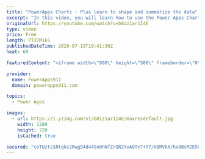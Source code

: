 ```yaml
---
title: "PowerApps Charts - Plus learn to shape and summarize the data"
excerpt: "In this video, you will learn how to use the Power Apps Chart controls. Column, line, and pie charts are all covered in complete, nerdy detail. You will also learn to use GroupBy and AddColumns to better shape your data. Graphs is another word people also call these.  PowerApps Training at https://training.powerapps911.com"
originalUrl: https://youtube.com/watch?v=b8iz1ar1I4E
type: video
price: Free
length: PT37M16S
publishedDateTime: 2020-07-19T19:41:36Z
heat: 60

featuredContent: "<iframe width=\"800\" height=\"500\" frameborder=\"0\" src=\"https://www.youtube.com/embed/b8iz1ar1I4E\" allow=\"accelerometer; autoplay; encrypted-media; gyroscope; picture-in-picture\" allowfullscreen></iframe>"

provider:
  name: PowerApps911
  domain: powerapps911.com

topics:
  - Power Apps

images:
  - url: https://i.ytimg.com/vi/b8iz1ar1I4E/maxresdefault.jpg
    width: 1280
    height: 720
    isCached: true

secured: "coTUztsSNtqkc2Rwg94d44Sn0hWfZrQR2YvAQTv7+T7/H8MVkX/hx8BsM2E5Cc87cXEJUt1tpHzIMhH9mHaMaSchnIi+/kVyhxd7AqyX3hrYC7zNY2YOu9ziV1Bhe046mXHBeu6elzCcyOutuIEic4SoCD0zdYfl9oBgIhVWoebQekNHNd9SfN6oL4L07vSdnuztP5S+C6dhBVgeQr3GCQuDYDT5gAAVziNHUQLtcC4YXMqlbOnaKLNZ/BO3//0DToybjgKr6JtP0jP/1XzDRJGmEtZtDAbrPPin0fhzQz70CvJsTrNV/gyVoIec36voNMEzcGMFTERblfkwKyijOX+5YrabrrxD1GYH2OTqHm7bDPCbIgeN01l1tEM36yFkARubHGKxvYM6a152reBDH7ez7lfroisphO4RRf3lSJg=;kSfImn/LbmyVG6mSQdfCUQ=="
---
```


